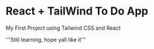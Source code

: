 # React + TailWind To Do App

My First Project using Tailwind CSS and React

'''Still learning, hope yall like it'''
